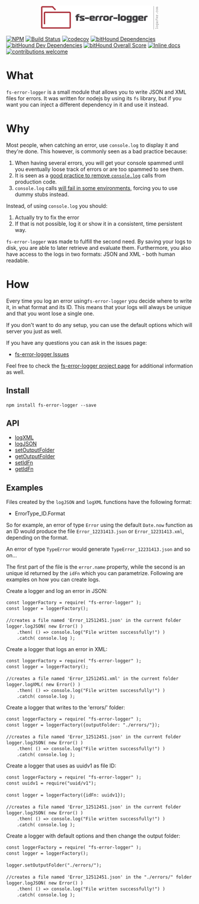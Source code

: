 <p align="center">
    <img src="./logos/1_Primary_logo_on_transparent_320x65.png" >
</p>

[![NPM](https://nodei.co/npm/fs-error-logger.png?downloads=true&downloadRank=true&stars=true)](https://nodei.co/npm/fs-error-logger/)
[![Build Status](https://travis-ci.org/Fl4m3Ph03n1x/fs-error-logger.svg?branch=master)](https://travis-ci.org/Fl4m3Ph03n1x/fs-error-logger)
[![codecov](https://codecov.io/gh/Fl4m3Ph03n1x/fs-error-logger/branch/master/graph/badge.svg)](https://codecov.io/gh/Fl4m3Ph03n1x/fs-error-logger)
[![bitHound Dependencies](https://www.bithound.io/github/Fl4m3Ph03n1x/fs-error-logger/badges/dependencies.svg)](https://www.bithound.io/github/Fl4m3Ph03n1x/fs-error-logger/master/dependencies/npm)
[![bitHound Dev Dependencies](https://www.bithound.io/github/Fl4m3Ph03n1x/fs-error-logger/badges/devDependencies.svg)](https://www.bithound.io/github/Fl4m3Ph03n1x/fs-error-logger/master/dependencies/npm)
[![bitHound Overall Score](https://www.bithound.io/github/Fl4m3Ph03n1x/fs-error-logger/badges/score.svg)](https://www.bithound.io/github/Fl4m3Ph03n1x/fs-error-logger)
[![Inline docs](http://inch-ci.org/github/Fl4m3Ph03n1x/fs-error-logger.svg?branch=master)](http://inch-ci.org/github/Fl4m3Ph03n1x/fs-error-logger)
[![contributions welcome](https://img.shields.io/badge/contributions-welcome-brightgreen.svg?style=flat)](https://github.com/dwyl/esta/issues)

#   What

`fs-error-logger` is a small module that allows you to write JSON and XML files for errors. It was written for nodejs by using its `fs` library, but if you want you can inject a different dependency in it and use it instead.

#   Why

Most people, when catching an error, use `console.log` to display it and they're done. This however, is commonly seen as a bad practice because:

1. When having several errors, you will get your console spammed until you eventually loose track of errors or are too spammed to see them.
2. It is seen as a [good practice to remove `console.log`](http://eslint.org/docs/rules/no-console) calls from production code.
3. `console.log` calls [will fail in some environments](https://stackoverflow.com/questions/1114187/is-it-a-bad-idea-to-leave-console-log-calls-in-your-producton-javascript-cod), forcing you to use dummy stubs instead.

Instead, of using `console.log` you should:

1. Actually try to fix the error
2. If that is not possible, log it or show it in a consistent, time persistent way.

`fs-error-logger` was made to fulfill the second need. By saving your logs to disk, you are able to later retrieve and evaluate them. Furthermore, you also have access to the logs in two formats: JSON and XML - both human readable.

#   How

Every time you log an error using`fs-error-logger` you decide where to write it, in what format and its ID. This means that your logs will always be unique and that you wont lose a single one.

If you don't want to do any setup, you can use the default options which will server you just as well.

If you have any questions you can ask in the issues page:

 - [fs-error-logger Issues](https://github.com/Fl4m3Ph03n1x/fs-error-logger/issues)

Feel free to check the [fs-error-logger project page](https://fl4m3ph03n1x.github.io/fs-error-logger/index.html) for additional information as well.

## Install

    npm install fs-error-logger --save

## API

 - <a href="https://fl4m3ph03n1x.github.io/fs-error-logger/module-logger.html#~logXML__anchor">logXML</a>
 - <a href="https://fl4m3ph03n1x.github.io/fs-error-logger/module-logger.html#~logJSON__anchor">logJSON</a>
 - <a href="https://fl4m3ph03n1x.github.io/fs-error-logger/module-logger.html#~setOutputFolder__anchor">setOutputFolder</a>
 - <a href="https://fl4m3ph03n1x.github.io/fs-error-logger/module-logger.html#~getOutputFolder__anchor">getOutputFolder</a>
 - <a href="https://fl4m3ph03n1x.github.io/fs-error-logger/module-logger.html#~setIdFn__anchor">setIdFn</a>
 - <a href="https://fl4m3ph03n1x.github.io/fs-error-logger/module-logger.html#~getIdFn__anchor">getIdFn</a>

##  Examples

Files created by the `logJSON` and `logXML` functions have the following format:

 - ErrorType_ID.Format

So for example, an error of type `Error` using the default `Date.now` function as an ID would produce the file `Error_12231413.json` or `Error_12231413.xml`, depending on the format.

An error of type `TypeError` would generate `TypeError_12231413.json` and so on...

The first part of the file is the `error.name` property, while the second is an unique id returned by the `idFn` which you can parametrize. Following are examples on how you can create logs.

Create a logger and log an error in JSON:

```
const loggerFactory = require( "fs-error-logger" );
const logger = loggerFactory();

//creates a file named 'Error_12512451.json' in the current folder
logger.logJSON( new Error() )
    .then( () => console.log("File written successfully!") )
    .catch( console.log );
```

Create a logger that logs an error in XML:

```
const loggerFactory = require( "fs-error-logger" );
const logger = loggerFactory();

//creates a file named 'Error_12512451.xml' in the current folder
logger.logXML( new Error() )
    .then( () => console.log("File written successfully!") )
    .catch( console.log );
```

Create a logger that writes to the 'errors/' folder:

```
const loggerFactory = require( "fs-error-logger" );
const logger = loggerFactory({outputFolder: "./errors/"});

//creates a file named 'Error_12512451.json' in the current folder
logger.logJSON( new Error() )
    .then( () => console.log("File written successfully!") )
    .catch( console.log );
```

Create a logger that uses as uuidv1 as file ID:

```
const loggerFactory = require( "fs-error-logger" );
const uuidv1 = require("uuid/v1");

const logger = loggerFactory({idFn: uuidv1});

//creates a file named 'Error_12512451.json' in the current folder
logger.logJSON( new Error() )
    .then( () => console.log("File written successfully!") )
    .catch( console.log );
```

Create a logger with default options and then change the output folder:

```
const loggerFactory = require( "fs-error-logger" );
const logger = loggerFactory();

logger.setOutputFolder("./errors/");

//creates a file named 'Error_12512451.json' in the "./errors/" folder
logger.logJSON( new Error() )
    .then( () => console.log("File written successfully!") )
    .catch( console.log );
```
